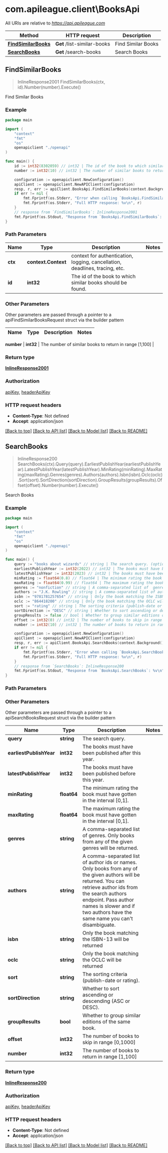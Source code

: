 # com.apileague.client\BooksApi

All URIs are relative to *https://api.apileague.com*

Method | HTTP request | Description
------------- | ------------- | -------------
[**FindSimilarBooks**](BooksApi.md#FindSimilarBooks) | **Get** /list-similar-books | Find Similar Books
[**SearchBooks**](BooksApi.md#SearchBooks) | **Get** /search-books | Search Books



## FindSimilarBooks

> InlineResponse2001 FindSimilarBooks(ctx, id).Number(number).Execute()

Find Similar Books



### Example

```go
package main

import (
    "context"
    "fmt"
    "os"
    openapiclient "./openapi"
)

func main() {
    id := int32(8302059) // int32 | The id of the book to which similar books should be found.
    number := int32(10) // int32 | The number of similar books to return in range [1,100] (optional)

    configuration := openapiclient.NewConfiguration()
    apiClient := openapiclient.NewAPIClient(configuration)
    resp, r, err := apiClient.BooksApi.FindSimilarBooks(context.Background(), id).Number(number).Execute()
    if err != nil {
        fmt.Fprintf(os.Stderr, "Error when calling `BooksApi.FindSimilarBooks``: %v\n", err)
        fmt.Fprintf(os.Stderr, "Full HTTP response: %v\n", r)
    }
    // response from `FindSimilarBooks`: InlineResponse2001
    fmt.Fprintf(os.Stdout, "Response from `BooksApi.FindSimilarBooks`: %v\n", resp)
}
```

### Path Parameters


Name | Type | Description  | Notes
------------- | ------------- | ------------- | -------------
**ctx** | **context.Context** | context for authentication, logging, cancellation, deadlines, tracing, etc.
**id** | **int32** | The id of the book to which similar books should be found. | 

### Other Parameters

Other parameters are passed through a pointer to a apiFindSimilarBooksRequest struct via the builder pattern


Name | Type | Description  | Notes
------------- | ------------- | ------------- | -------------

 **number** | **int32** | The number of similar books to return in range [1,100] | 

### Return type

[**InlineResponse2001**](InlineResponse2001.md)

### Authorization

[apiKey](../README.md#apiKey), [headerApiKey](../README.md#headerApiKey)

### HTTP request headers

- **Content-Type**: Not defined
- **Accept**: application/json

[[Back to top]](#) [[Back to API list]](../README.md#documentation-for-api-endpoints)
[[Back to Model list]](../README.md#documentation-for-models)
[[Back to README]](../README.md)


## SearchBooks

> InlineResponse200 SearchBooks(ctx).Query(query).EarliestPublishYear(earliestPublishYear).LatestPublishYear(latestPublishYear).MinRating(minRating).MaxRating(maxRating).Genres(genres).Authors(authors).Isbn(isbn).Oclc(oclc).Sort(sort).SortDirection(sortDirection).GroupResults(groupResults).Offset(offset).Number(number).Execute()

Search Books



### Example

```go
package main

import (
    "context"
    "fmt"
    "os"
    openapiclient "./openapi"
)

func main() {
    query := "books about wizards" // string | The search query. (optional)
    earliestPublishYear := int32(2022) // int32 | The books must have been published after this year. (optional)
    latestPublishYear := int32(2023) // int32 | The books must have been published before this year. (optional)
    minRating := float64(0.8) // float64 | The minimum rating the book must have gotten in the interval [0,1]. (optional)
    maxRating := float64(0.99) // float64 | The maximum rating the book must have gotten in the interval [0,1]. (optional)
    genres := "nonfiction" // string | A comma-separated list of  genres. Only books from any of the given genres will be returned. (optional)
    authors := "J.K. Rowling" // string | A comma-separated list of author ids or names. Only books from any of the given authors will be returned. You can retrieve author ids from the search authors endpoint. Pass author names is slower and if two authors have the same name you can't disambiguate. (optional)
    isbn := "9781781257654" // string | Only the book matching the ISBN-13 will be returned (optional)
    oclc := "864418200" // string | Only the book matching the OCLC will be returned (optional)
    sort := "rating" // string | The sorting criteria (publish-date or rating). (optional)
    sortDirection := "DESC" // string | Whether to sort ascending or descending (ASC or DESC). (optional)
    groupResults := false // bool | Whether to group similar editions of the same book. (optional)
    offset := int32(0) // int32 | The number of books to skip in range [0,1000] (optional)
    number := int32(10) // int32 | The number of books to return in range [1,100] (optional)

    configuration := openapiclient.NewConfiguration()
    apiClient := openapiclient.NewAPIClient(configuration)
    resp, r, err := apiClient.BooksApi.SearchBooks(context.Background()).Query(query).EarliestPublishYear(earliestPublishYear).LatestPublishYear(latestPublishYear).MinRating(minRating).MaxRating(maxRating).Genres(genres).Authors(authors).Isbn(isbn).Oclc(oclc).Sort(sort).SortDirection(sortDirection).GroupResults(groupResults).Offset(offset).Number(number).Execute()
    if err != nil {
        fmt.Fprintf(os.Stderr, "Error when calling `BooksApi.SearchBooks``: %v\n", err)
        fmt.Fprintf(os.Stderr, "Full HTTP response: %v\n", r)
    }
    // response from `SearchBooks`: InlineResponse200
    fmt.Fprintf(os.Stdout, "Response from `BooksApi.SearchBooks`: %v\n", resp)
}
```

### Path Parameters



### Other Parameters

Other parameters are passed through a pointer to a apiSearchBooksRequest struct via the builder pattern


Name | Type | Description  | Notes
------------- | ------------- | ------------- | -------------
 **query** | **string** | The search query. | 
 **earliestPublishYear** | **int32** | The books must have been published after this year. | 
 **latestPublishYear** | **int32** | The books must have been published before this year. | 
 **minRating** | **float64** | The minimum rating the book must have gotten in the interval [0,1]. | 
 **maxRating** | **float64** | The maximum rating the book must have gotten in the interval [0,1]. | 
 **genres** | **string** | A comma-separated list of  genres. Only books from any of the given genres will be returned. | 
 **authors** | **string** | A comma-separated list of author ids or names. Only books from any of the given authors will be returned. You can retrieve author ids from the search authors endpoint. Pass author names is slower and if two authors have the same name you can&#39;t disambiguate. | 
 **isbn** | **string** | Only the book matching the ISBN-13 will be returned | 
 **oclc** | **string** | Only the book matching the OCLC will be returned | 
 **sort** | **string** | The sorting criteria (publish-date or rating). | 
 **sortDirection** | **string** | Whether to sort ascending or descending (ASC or DESC). | 
 **groupResults** | **bool** | Whether to group similar editions of the same book. | 
 **offset** | **int32** | The number of books to skip in range [0,1000] | 
 **number** | **int32** | The number of books to return in range [1,100] | 

### Return type

[**InlineResponse200**](InlineResponse200.md)

### Authorization

[apiKey](../README.md#apiKey), [headerApiKey](../README.md#headerApiKey)

### HTTP request headers

- **Content-Type**: Not defined
- **Accept**: application/json

[[Back to top]](#) [[Back to API list]](../README.md#documentation-for-api-endpoints)
[[Back to Model list]](../README.md#documentation-for-models)
[[Back to README]](../README.md)

